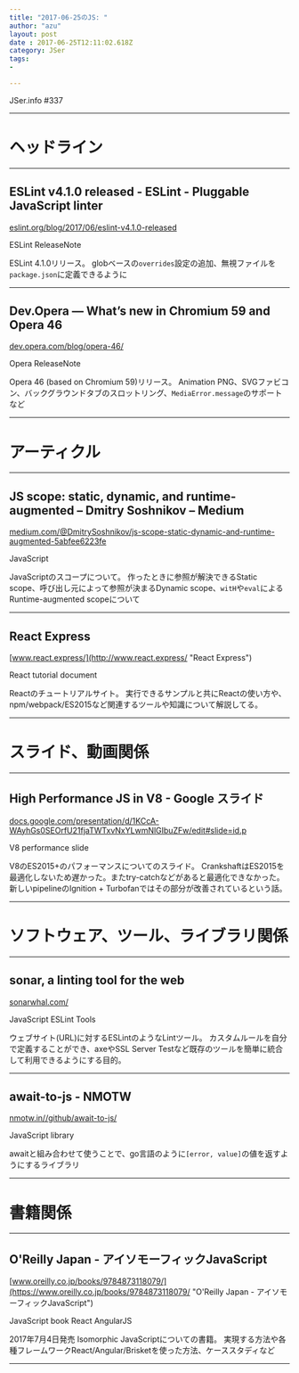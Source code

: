 ```yaml
---
title: "2017-06-25のJS: "
author: "azu"
layout: post
date : 2017-06-25T12:11:02.618Z
category: JSer
tags:
-

---
```


JSer.info #337

----

<h1 class="site-genre">ヘッドライン</h1>

----

## ESLint v4.1.0 released - ESLint - Pluggable JavaScript linter
[eslint.org/blog/2017/06/eslint-v4.1.0-released](http://eslint.org/blog/2017/06/eslint-v4.1.0-released "ESLint v4.1.0 released - ESLint - Pluggable JavaScript linter")
<p class="jser-tags jser-tag-icon"><span class="jser-tag">ESLint</span> <span class="jser-tag">ReleaseNote</span></p>

ESLint 4.1.0リリース。
globベースの`overrides`設定の追加、無視ファイルを`package.json`に定義できるように


----

## Dev.Opera — What’s new in Chromium 59 and Opera 46
[dev.opera.com/blog/opera-46/](https://dev.opera.com/blog/opera-46/ "Dev.Opera — What’s new in Chromium 59 and Opera 46")
<p class="jser-tags jser-tag-icon"><span class="jser-tag">Opera</span> <span class="jser-tag">ReleaseNote</span></p>

Opera 46 (based on Chromium 59)リリース。
Animation PNG、SVGファビコン、バックグラウンドタブのスロットリング、`MediaError.message`のサポートなど


----
<h1 class="site-genre">アーティクル</h1>

----

## JS scope: static, dynamic, and runtime-augmented – Dmitry Soshnikov – Medium
[medium.com/@DmitrySoshnikov/js-scope-static-dynamic-and-runtime-augmented-5abfee6223fe](https://medium.com/@DmitrySoshnikov/js-scope-static-dynamic-and-runtime-augmented-5abfee6223fe "JS scope: static, dynamic, and runtime-augmented – Dmitry Soshnikov – Medium")
<p class="jser-tags jser-tag-icon"><span class="jser-tag">JavaScript</span></p>

JavaScriptのスコープについて。
作ったときに参照が解決できるStatic scope、呼び出し元によって参照が決まるDynamic scope、`witH`や`eval`によるRuntime-augmented scopeについて


----

## React Express
[www.react.express/](http://www.react.express/ "React Express")
<p class="jser-tags jser-tag-icon"><span class="jser-tag">React</span> <span class="jser-tag">tutorial</span> <span class="jser-tag">document</span></p>

Reactのチュートリアルサイト。
実行できるサンプルと共にReactの使い方や、npm/webpack/ES2015など関連するツールや知識について解説してる。


----
<h1 class="site-genre">スライド、動画関係</h1>

----

## High Performance JS in V8 - Google スライド
[docs.google.com/presentation/d/1KCcA-WAyhGs0SEOrfU21fjaTWTxvNxYLwmNlGIbuZFw/edit#slide&#x3D;id.p](https://docs.google.com/presentation/d/1KCcA-WAyhGs0SEOrfU21fjaTWTxvNxYLwmNlGIbuZFw/edit#slide=id.p "High Performance JS in V8 - Google スライド")
<p class="jser-tags jser-tag-icon"><span class="jser-tag">V8</span> <span class="jser-tag">performance</span> <span class="jser-tag">slide</span></p>

V8のES2015+のパフォーマンスについてのスライド。
CrankshaftはES2015を最適化しないため遅かった。またtry-catchなどがあると最適化できなかった。
新しいpipelineのIgnition + Turbofanではその部分が改善されているという話。


----
<h1 class="site-genre">ソフトウェア、ツール、ライブラリ関係</h1>

----

## sonar, a linting tool for the web
[sonarwhal.com/](https://sonarwhal.com/ "sonar, a linting tool for the web")
<p class="jser-tags jser-tag-icon"><span class="jser-tag">JavaScript</span> <span class="jser-tag">ESLint</span> <span class="jser-tag">Tools</span></p>

ウェブサイト(URL)に対するESLintのようなLintツール。
カスタムルールを自分で定義することができ、axeやSSL Server Testなど既存のツールを簡単に統合して利用できるようにする目的。


----

## await-to-js - NMOTW
[nmotw.in//github/await-to-js/](http://nmotw.in//github/await-to-js/ "await-to-js - NMOTW")
<p class="jser-tags jser-tag-icon"><span class="jser-tag">JavaScript</span> <span class="jser-tag">library</span></p>

awaitと組み合わせて使うことで、go言語のように`[error, value]`の値を返すようにするライブラリ


----
<h1 class="site-genre">書籍関係</h1>

----

## O'Reilly Japan - アイソモーフィックJavaScript
[www.oreilly.co.jp/books/9784873118079/](https://www.oreilly.co.jp/books/9784873118079/ "O'Reilly Japan - アイソモーフィックJavaScript")
<p class="jser-tags jser-tag-icon"><span class="jser-tag">JavaScript</span> <span class="jser-tag">book</span> <span class="jser-tag">React</span> <span class="jser-tag">AngularJS</span></p>

2017年7月4日発売
Isomorphic JavaScriptについての書籍。
実現する方法や各種フレームワークReact/Angular/Brisketを使った方法、ケーススタディなど


----
